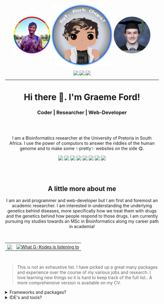 
<div align="center">
        <p align="center">
            <img align="center" src="./assets/icon_left.png" height="120">
            <img align="center" src="./assets/icon_main.png" height="200">
            <img align="center" src="./assets/icon_right.png" height="120">
        </p>
        <p align="center">
            <a href="https://www.linkedin.com/in/graeme-ford/" target="_blank">
                <img align="center" src="https://img.shields.io/badge/-LinkedIn-blue?style=for-the-badge&logo=Linkedin&logoColor=white&link=https://www.linkedin.com/in/graeme-ford/" />
            </a>
            <a href="https://orcid.org/0000-0002-7809-6095" target="_blank">
                <img align="center" src="https://img.shields.io/badge/-Research%20ORCID-white?style=for-the-badge&logo=ORCID&logoColor=#150458" />
            </a>
            <a href="mailto:graeme.ford@tuks.co.za?subject=GitHub Enquiry&body=Dear Graeme," target="_blank">
                <img align="center" src="https://img.shields.io/badge/-Contact Email-D14836?style=for-the-badge&logo=gmail&logoColor=white" />
            </a>
        </p>
</div>

<hr>
<h1 align="center">
    Hi there 👋. I'm  Graeme Ford!
</h1>
<h3 align="center">Coder | Researcher | Web-Developer </h3>
<br>
<br>
<p align="center">
    I am a Bioinformatics researcher at the University of Pretoria in South Africa. I use the power of computors to answer the riddles of the human genome and to make some ✨pretty✨ websites on the side 😋.
</p>
<p align="center" width="50%">
    <img src="https://img.shields.io/badge/-HTML5-white?style=for-the-badge&logo=html5&logoColor=white&labelColor=E34F26&color=white" />
    <img src="https://img.shields.io/badge/-CSS3-white?style=for-the-badge&logo=css3&logoColor=white&labelColor=1572B6&color=white" />
    <img src="https://img.shields.io/badge/-Python-white?style=for-the-badge&logo=python&logoColor=white&labelColor=3776AB&color=white" />
    <img src="https://img.shields.io/badge/-JavaScript-white?style=for-the-badge&logo=javascript&logoColor=white&labelColor=F7DF1E&color=white" />
    <img src="https://img.shields.io/badge/-GraphQL-white?style=for-the-badge&logo=graphql&logoColor=white&labelColor=E10098&color=white" />
    <img src="https://img.shields.io/badge/-Sass-white?style=for-the-badge&logo=sass&logoColor=white&labelColor=cc6699&color=white" />
    <img src="https://img.shields.io/badge/-R-white?style=for-the-badge&logo=r&logoColor=white&labelColor=276DC3&color=white" />
    <img src="https://img.shields.io/badge/-PostgreSQL-white?style=for-the-badge&logo=postgresql&logoColor=white&labelColor=336791&color=white" />
</p>
<br>
<br>
<h2 align="center"> A little more about me </h2>
<p align="center">
    I am an avid programmer and web-developer but I am first and foremost an academic researcher. I am interested in understanding the underlying genetics behind diseases, more specifically how we treat them with drugs and the genetics behind how people respond to those drugs. I am currently pursuing my studies towards an MSc in Bioinformatics along my career path in academia!
</p>
<br>
<table>
    <tr>
        <td>
            <a align="center" href="https://www.linkedin.com/in/graeme-ford/" target="_blank">
                <img align="center" src="https://github-readme-stats.vercel.app/api/wakatime?username=G_Kodes&custom_title=My%20Languages&layout=compact">
            </a>
        </td>
        <td>
        <a align="center" href="https://open.spotify.com/user/cpt.-pork-chops" target="_blank">
            <img alt="What G-Kodes is listening to" align="center" src="https://g-kodes.vercel.app/api/spotify" />
        </a>
        </td>
    </tr>
</table>

<br>
<blockquote>
    <p>
        This is not an exhaustive list. I have picked up a great many packages and experience over the course of my various jobs and research. I love learning new things so it is hard to keep track of the full list.. A more comprehensive version is available on my CV.
    </p>
</blockquote>
<details>
<summary>Frameworks and packages?</summary>
    <br>
    <table>
    <tr>
        <th>
            Data Science
        </th>
        <th>
            Web-Development
        </th>
    </tr>
    <tr>
        <td>
            <img src="https://img.shields.io/badge/-Pandas-white?style=for-the-badge&logo=Pandas&logoColor=white&labelColor=150458&color=white" />
        </td>
        <td>
            <img src="https://img.shields.io/badge/-Django-white?style=for-the-badge&logo=Django&logoColor=white&labelColor=092E20&color=white" />
            <img src="https://img.shields.io/badge/-React-white?style=for-the-badge&logo=React&logoColor=white&labelColor=61DAFB&color=white" />
            <img src="https://img.shields.io/badge/-Bootstrap-white?style=for-the-badge&logo=Bootstrap&logoColor=white&labelColor=7952B3&color=white" />
            <img src="https://img.shields.io/badge/-JQuery-white?style=for-the-badge&logo=JQuery&logoColor=white&labelColor=0769AD&color=white" />
        </td>
    </tr>
    </table>
</details>
<details>
<summary>IDE's and tools?</summary>
<br>
    <img src="https://img.shields.io/badge/-Visual Studio Code-white?style=for-the-badge&logo=Visual-Studio-Code&logoColor=white&labelColor=007ACC&color=white" />
    <img src="https://img.shields.io/badge/-PyCharm%20Professional-white?style=for-the-badge&logo=PyCharm&logoColor=white&labelColor=000000&color=white" />
    <img src="https://img.shields.io/badge/-IntelliJ%20IDEA%20Ultimate-white?style=for-the-badge&logo=IntelliJ-IDEA&logoColor=white&labelColor=000000&color=white" />
    <img src="https://img.shields.io/badge/-Webstorm-white?style=for-the-badge&logo=Webstorm&logoColor=white&labelColor=000000&color=white" />
    <img src="https://img.shields.io/badge/-Adobe%20Dreamweaver-white?style=for-the-badge&logo=Adobe-Dreamweaver&logoColor=white&labelColor=FF61F6&color=white" />
    <img src="https://img.shields.io/badge/-Adobe%20XD-white?style=for-the-badge&logo=Adobe-XD&logoColor=white&labelColor=FF61F6&color=white" />
    <img src="https://img.shields.io/badge/-GNU%20Bash-white?style=for-the-badge&logo=GNU-Bash&logoColor=white&labelColor=4EAA25&color=white" />
</details>


